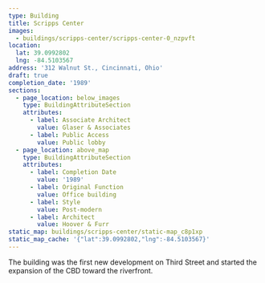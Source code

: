 ```yaml
---
type: Building
title: Scripps Center
images:
  - buildings/scripps-center/scripps-center-0_nzpvft
location:
  lat: 39.0992802
  lng: -84.5103567
address: '312 Walnut St., Cincinnati, Ohio'
draft: true
completion_date: '1989'
sections:
  - page_location: below_images
    type: BuildingAttributeSection
    attributes:
      - label: Associate Architect
        value: Glaser & Associates
      - label: Public Access
        value: Public lobby
  - page_location: above_map
    type: BuildingAttributeSection
    attributes:
      - label: Completion Date
        value: '1989'
      - label: Original Function
        value: Office building
      - label: Style
        value: Post-modern
      - label: Architect
        value: Hoover & Furr
static_map: buildings/scripps-center/static-map_c8p1xp
static_map_cache: '{"lat":39.0992802,"lng":-84.5103567}'
---
```


The building was the first new development on Third Street and started the expansion of the CBD toward the riverfront.
